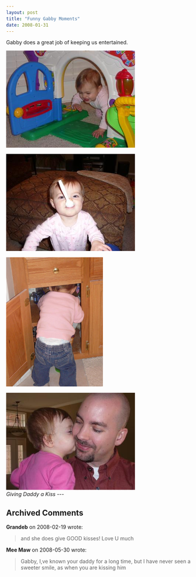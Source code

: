 ```yaml
---
layout: post
title: "Funny Gabby Moments"
date: 2008-01-31
---
```


<p>Gabby does a great job of keeping us entertained.  </p>
<p><img alt="" height="263" src="/assets/images/2008-01-31-P1020130(Custom).JPG" width="350"/></p>
<p><img alt="" height="263" src="/assets/images/2008-01-31-P1020054-Small.JPG" width="350"/></p>
<p><img alt="" height="350" src="/assets/images/2008-01-31-P1020061(Custom).JPG" width="263"/></p>
<img alt="Giving Daddy a Kiss" height="263" src="/assets/images/2008-01-31-P1020068(Custom).JPG" width="350"/><br/>
<em>Giving Daddy a Kiss</em>
---

## Archived Comments

**Grandeb** on 2008-02-19 wrote:

> and she does give GOOD kisses!  Love U much

**Mee Maw** on 2008-05-30 wrote:

> Gabby, I,ve known your daddy for a long time, but I have never seen a sweeter smile, as when you are kissing him

